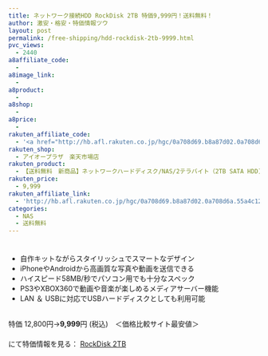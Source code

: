 ```yaml
---
title: ネットワーク接続HDD RockDisk 2TB 特価9,999円！送料無料！
author: 激安・格安・特価情報ツウ
layout: post
permalink: /free-shipping/hdd-rockdisk-2tb-9999.html
pvc_views:
  - 2440
a8affiliate_code:
  - 
a8image_link:
  - 
a8product:
  - 
a8shop:
  - 
a8price:
  - 
rakuten_affiliate_code:
  - '<a href="http://hb.afl.rakuten.co.jp/hgc/0a708d69.b8a87d02.0a708d6a.55a4c12c/?pc=http%3a%2f%2fitem.rakuten.co.jp%2fioplaza%2f1000-00952060-00000001%2f%3fscid%3daf_ich_link_img&amp;m=http%3a%2f%2fm.rakuten.co.jp%2fioplaza%2fi%2f10213846%2f" target="_blank"><img src ="http://hbb.afl.rakuten.co.jp/hgb/?pc=http%3a%2f%2fthumbnail.image.rakuten.co.jp%2f%400_mall%2fioplaza%2fcabinet%2fimg042%2f2000-00921675-001.jpg%3f_ex%3d128x128&amp;m=http%3a%2f%2fthumbnail.image.rakuten.co.jp%2f%400_mall%2fioplaza%2fcabinet%2fimg042%2f2000-00921675-001.jpg%3f_ex%3d80x80" border="0"></a>'
rakuten_shop:
  - アイオープラザ　楽天市場店
rakuten_product:
  - 【送料無料　新商品】ネットワークハードディスク/NAS/2テラバイト（2TB SATA HDD) 挑戦者 RockDisk ロックディスク +6ヶ月保証付
rakuten_price:
  - 9,999
rakuten_affiliate_link:
  - 'http://hb.afl.rakuten.co.jp/hgc/0a708d69.b8a87d02.0a708d6a.55a4c12c/?pc=http%3a%2f%2fitem.rakuten.co.jp%2fioplaza%2f1000-00952060-00000001%2f%3fscid%3daf_ich_link_img&amp;m=http%3a%2f%2fm.rakuten.co.jp%2fioplaza%2fi%2f10213846%2f'
categories:
  - NAS
  - 送料無料
---
```

### 

<div class="img-bg2 img_L">
  <a href="http://hb.afl.rakuten.co.jp/hgc/0a708d69.b8a87d02.0a708d6a.55a4c12c/?pc=http%3a%2f%2fitem.rakuten.co.jp%2fioplaza%2f1000-00952060-00000001%2f%3fscid%3daf_ich_link_img&m=http%3a%2f%2fm.rakuten.co.jp%2fioplaza%2fi%2f10213846%2f" target="_blank"><img src="http://hbb.afl.rakuten.co.jp/hgb/?pc=http%3a%2f%2fthumbnail.image.rakuten.co.jp%2f%400_mall%2fioplaza%2fcabinet%2fimg042%2f2000-00921675-001.jpg%3f_ex%3d128x128&m=http%3a%2f%2fthumbnail.image.rakuten.co.jp%2f%400_mall%2fioplaza%2fcabinet%2fimg042%2f2000-00921675-001.jpg%3f_ex%3d80x80" border="0" title="" alt="" /></a>
</div>

<!--more-->

  * 自作キットながらスタイリッシュでスマートなデザイン
  * iPhoneやAndroidから高画質な写真や動画を送信できる
  * ハイスピード58MB/秒でパソコン用でも十分なスペック
  * PS3やXBOX360で動画や音楽が楽しめるメディアサーバー機能
  * LAN ＆ USBに対応でUSBハードディスクとしても利用可能

<br clear="all" />特価 12,800円→<span class="tokka-price"><strong>9,999</strong></span>円 (税込)　＜価格比較サイト最安値＞  
　　  
にて特価情報を見る： <a href="http://hb.afl.rakuten.co.jp/hgc/0a708d69.b8a87d02.0a708d6a.55a4c12c/?pc=http%3a%2f%2fitem.rakuten.co.jp%2fioplaza%2f1000-00952060-00000001%2f%3fscid%3daf_ich_link_img&m=http%3a%2f%2fm.rakuten.co.jp%2fioplaza%2fi%2f10213846%2f" target="_blank"><span class="fs150p">RockDisk 2TB</span></a>